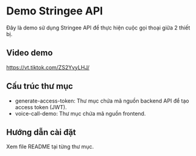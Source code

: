 # Demo Stringee API
Đây là demo sử dụng Stringee API để thực hiện cuộc gọi thoại giữa 2 thiết bị.

## Video demo
https://vt.tiktok.com/ZS2YvyLHJ/

## Cấu trúc thư mục
- generate-access-token: Thư mục chứa mã nguồn backend API để tạo access token (JWT).
- voice-call-demo: Thư mục chứa mã nguồn frontend.

## Hướng dẫn cài đặt
Xem file README tại từng thư mục.
